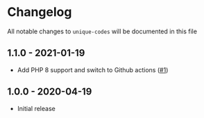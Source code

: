 # Changelog

All notable changes to `unique-codes` will be documented in this file

## 1.1.0 - 2021-01-19

- Add PHP 8 support and switch to Github actions ([#1](https://github.com/nextapps-be/unique-codes/pull/1))

## 1.0.0 - 2020-04-19

- Initial release
